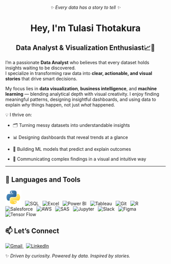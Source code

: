 <p align="center"><em>✨ Every data has a story to tell ✨</em></p>
<h1 align="center">Hey, I'm Tulasi Thotakura</h1>
<h2 align="center">Data Analyst & Visualization Enthusiast📈🔬</h2>


I’m a passionate **Data Analyst** who believes that every dataset holds insights waiting to be discovered.  
I specialize in transforming raw data into **clear, actionable, and visual stories** that drive smart decisions.  

My focus lies in **data visualization**, **business intelligence**, and **machine learning** — blending analytical depth with visual creativity. I enjoy finding meaningful patterns, designing insightful dashboards, and using data to explain *why* things happen, not just *what* happened.

💡 I thrive on:  

-  🗂️ Turning messy datasets into understandable insights

-  📊 Designing dashboards that reveal trends at a glance

-  🤖 Building ML models that predict and explain outcomes

- 📝 Communicating complex findings in a visual and intuitive way

---

## 🚀 Languages and Tools  

  <img src="https://raw.githubusercontent.com/github/explore/main/topics/python/python.png" alt="Python" width="50"/> &nbsp;
  <img src="https://cdn.iconscout.com/icon/free/png-512/free-mysql-logo-icon-svg-download-png-3030165.png?f=webp&w=512" alt="SQL" width="50"/> &nbsp;
  <img src="https://upload.wikimedia.org/wikipedia/commons/thumb/6/60/Microsoft_Office_Excel_%282025%E2%80%93present%29.svg/330px-Microsoft_Office_Excel_%282025%E2%80%93present%29.svg.png" alt="Excel" width="50"/> &nbsp;
  <img src="https://upload.wikimedia.org/wikipedia/en/thumb/2/20/Power_BI_logo.svg/140px-Power_BI_logo.svg.png" alt="Power BI" width="50"/> &nbsp;
  <img src="https://appexchange.salesforce.com/partners/servlet/servlet.FileDownload?file=00P4V00000rgoDsUAI" alt="Tableau" width="50"/> &nbsp;
  <img src="https://git-scm.com/images/logos/downloads/Git-Icon-White.svg" alt="Git" width="50"/> &nbsp;
  <img src="https://upload.wikimedia.org/wikipedia/commons/1/1b/R_logo.svg" alt="R" width="50"/> &nbsp;
  <img src="https://upload.wikimedia.org/wikipedia/commons/thumb/f/f9/Salesforce.com_logo.svg/500px-Salesforce.com_logo.svg.png" alt="Salesforce" width="60"/> &nbsp;
  <img src="https://upload.wikimedia.org/wikipedia/commons/9/93/Amazon_Web_Services_Logo.svg" alt="AWS" width="60"/> &nbsp;
  <img src="https://www.sas.com/en/news/media-gallery/all-images/sas-logo-blue/_jcr_content/par/image_360101046.img.png/1685459921715.png" alt="SAS" width="70"/> &nbsp;
  <img src="https://upload.wikimedia.org/wikipedia/commons/thumb/3/38/Jupyter_logo.svg/240px-Jupyter_logo.svg.png" alt="Jupyter" width="50"/> &nbsp;
  <img src="https://upload.wikimedia.org/wikipedia/commons/thumb/d/d5/Slack_icon_2019.svg/254px-Slack_icon_2019.svg.png?20200128081203" alt="Slack" width="50"/> &nbsp;
  <img src="https://upload.wikimedia.org/wikipedia/commons/thumb/3/33/Figma-logo.svg/960px-Figma-logo.svg.png?20250625151003" alt="Figma" width="35"/> &nbsp;
  <img src="https://upload.wikimedia.org/wikipedia/commons/thumb/2/2d/Tensorflow_logo.svg/230px-Tensorflow_logo.svg.png?20170429160244" alt="Tensor Flow" width="50"/> &nbsp;
</p>


## 📫 Let’s Connect  

  <a href="mailto:tulasithotakuraa@gmail.com">
    <img src="https://upload.wikimedia.org/wikipedia/commons/4/4e/Gmail_Icon.png" alt="Gmail" width="40"/>
  </a>
  &nbsp;
  <a href="https://www.linkedin.com/in/tulasithotakura/">
    <img src="https://upload.wikimedia.org/wikipedia/commons/c/ca/LinkedIn_logo_initials.png" alt="LinkedIn" width="40"/>
  </a>
</p>



✨ *Driven by curiosity. Powered by data. Inspired by stories.*
